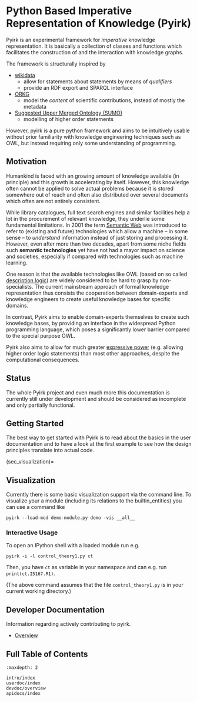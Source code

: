# Python Based Imperative Representation of Knowledge (Pyirk)

Pyirk is an experimental framework for *imperative* knowledge representation. It is basically a collection of classes and functions which facilitates the construction of and the interaction with knowledge graphs.

The framework is structurally inspired by

- [wikidata](https://wikidata.org/)
    - allow for statements about statements by means of *qualifiers*
    - provide an RDF export and SPARQL interface
- [ORKG](https://orkg.org)
    - model the *content* of scientific contributions, instead of mostly the metadata
- [Suggested Upper Merged Ontology (SUMO)](https://www.ontologyportal.org/)
    - modelling of higher order statements

However, pyirk is a pure python framework and aims to be intuitively usable without prior familiarity with knowledge engineering techniques such as OWL, but instead requiring only some understanding of programming.


## Motivation

Humankind is faced with an growing amount of knowledge available (in principle) and this growth is accelerating by itself. However, this knowledge often cannot be applied to solve actual problems because it is stored somewhere out of reach and often also distributed over several documents which often are not entirely consistent.

While library catalogues, full text search engines and similar facilities help a lot in the procurement of relevant knowledge, they underlie some fundamental limitations. In 2001 the term [Semantic Web](https://en.wikipedia.org/wiki/Semantic_Web) was introduced to refer to (existing and future) technologies which allow a machine – in some sense – to *understand* information instead of just storing and processing it. However, even after more than two decades, apart from some niche fields such **semantic technologies** yet have not had a mayor impact on science and societies, especially if compared with technologies such as machine learning.

One reason is that the available technologies like OWL (based on so called [description logic](https://en.wikipedia.org/wiki/description_logic)) are widely considered to be hard to grasp by non-specialists. The current mainstream approach of formal knowledge representation thus consists the cooperation between domain-experts and knowledge engineers to create useful knowledge bases for specific domains.

In contrast, Pyirk aims to enable domain-experts themselves to create such knowledge bases, by providing an interface in the widespread Python programming language, which poses a significantly lower barrier compared to the special purpose OWL.

Pyirk also aims to allow for much greater [expressive power](https://en.wikipedia.org/wiki/Expressive_power_(computer_science)) (e.g. allowing higher order logic statements) than most other approaches, despite the computational consequences.


## Status

The whole Pyirk project and even much more this documentation is currently still under development and should be considered as incomplete and only partially functional. 


## Getting Started

The best way to get started with Pyirk is to read about the basics in the user 
documentation and to have a look at the first example to see how the design principles
translate into actual code.



(sec_visualization)=
## Visualization

Currently there is some basic visualization support via the command line. To visualize your a module (including its relations to the builtin_entities) you can use a command like

```
pyirk --load-mod demo-module.py demo -vis __all__
```

### Interactive Usage

To open an IPython shell with a loaded module run e.g.

```
pyirk -i -l control_theory1.py ct
```

Then, you have `ct` as variable in your namespace and can e.g. run `print(ct.I5167.R1)`.

(The above command assumes that the file `control_theory1.py` is in your current working directory.)


## Developer Documentation
Information regarding actively contributing to pyirk.
- [Overview](devdoc/overview)


## Full Table of Contents
```{toctree}
:maxdepth: 2

intro/index
userdoc/index
devdoc/overview
apidocs/index
```
